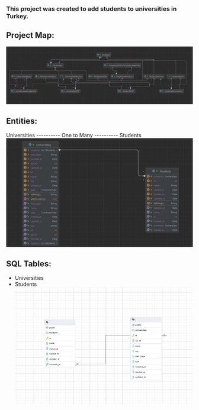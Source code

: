 ### This project was created to add students to universities in Turkey.

## Project Map:
![Project Map](https://raw.githubusercontent.com/emrullahozkilinc/Kodia/master/img/all-map.jpg)

## Entities:
Universities ---------- One to Many ---------- Students
![Entities](https://raw.githubusercontent.com/emrullahozkilinc/Kodia/master/img/java-entity-map.jpg)

## SQL Tables:
* Universities
* Students
![SQL](https://raw.githubusercontent.com/emrullahozkilinc/Kodia/master/img/sql-map.jpg)
